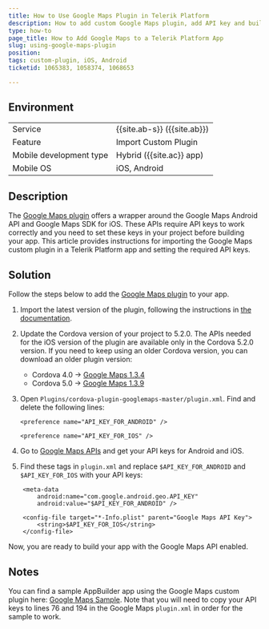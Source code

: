 ```yaml
---
title: How to Use Google Maps Plugin in Telerik Platform
description: How to add custom Google Maps plugin, add API key and build project? How to use Google Maps in AppBuilder Cordova project for iOS and Android?
type: how-to
page_title: How to Add Google Maps to a Telerik Platform App
slug: using-google-maps-plugin
position:
tags: custom-plugin, iOS, Android
ticketid: 1065383, 1058374, 1068653

---
```


## Environment
<table>
  <tr>
    <td>Service</td>
    <td>{{site.ab-s}} ({{site.ab}})</td>
  </tr>
  <tr>
    <td>Feature</td>
    <td>Import Custom Plugin</td>
  </tr>
  <tr>
    <td>Mobile development type</td>
    <td>Hybrid ({{site.ac}} app)</td>
  </tr>
  <tr>
    <td>Mobile OS</td>
    <td>iOS, Android</td>
  </tr>
</table>

## Description
The [Google Maps plugin](https://github.com/mapsplugin/cordova-plugin-googlemaps) offers a wrapper around the  Google Maps Android API and Google Maps SDK for iOS. These APIs require API keys to work correctly and you need to set these keys in your project before building your app. This article provides instructions for importing the Google Maps custom plugin in a Telerik Platform app and setting the required API keys.

## Solution
Follow the steps below to add the [Google Maps plugin](https://github.com/mapsplugin/cordova-plugin-googlemaps) to your app.

1. Import the latest version of the plugin, following the instructions in [the documentation](http://docs.telerik.com/platform/appbuilder/cordova/using-plugins/using-custom-plugins/add-custom-plugins).
1.  Update the Cordova version of your project to 5.2.0.
	The APIs needed for the iOS version of the plugin are available only in the Cordova 5.2.0 version. If you need to keep using an older Cordova version, you can download an older plugin version:
	* Cordova 4.0 &#8594; [Google Maps 1.3.4](https://github.com/mapsplugin/cordova-plugin-googlemaps/tree/1.3.4)
	* Cordova 5.0 &#8594; [Google Maps 1.3.9](https://github.com/mapsplugin/cordova-plugin-googlemaps/tree/1.3.9)
1. Open `Plugins/cordova-plugin-googlemaps-master/plugin.xml`. Find and delete the following lines:

	`<preference name="API_KEY_FOR_ANDROID" />`

	`<preference name="API_KEY_FOR_IOS" />`
1. Go to [Google Maps APIs](https://developers.google.com/maps/) and get your API keys for Android and iOS.
1. Find these tags in `plugin.xml` and replace `$API_KEY_FOR_ANDROID` and `$API_KEY_FOR_IOS` with your API keys:
```
	<meta-data
		android:name="com.google.android.geo.API_KEY"
		android:value="$API_KEY_FOR_ANDROID" />
```
```
	<config-file target="*-Info.plist" parent="Google Maps API Key">
		<string>$API_KEY_FOR_IOS</string>
    </config-file>
```

Now, you are ready to build your app with the Google Maps API enabled. 

## Notes
You can find a sample AppBuilder app using the Google Maps custom plugin here: [Google Maps Sample](https://github.com/PlatformSupport/GoogleMaps-Sample). Note that you will need to copy your API keys to lines 76 and 194 in the Google Maps `plugin.xml` in order for the sample to work.
